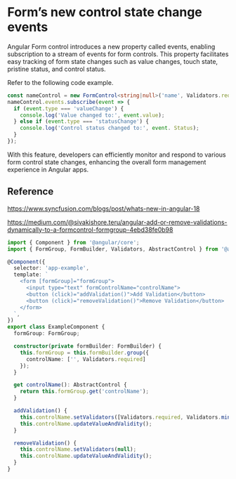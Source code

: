 # Form’s new control state change events
Angular Form control introduces a new property called events, enabling subscription to a stream of events for form controls. This property facilitates easy tracking of form state changes such as value changes, touch state, pristine status, and control status.

Refer to the following code example.

```ts
const nameControl = new FormControl<string|null>('name', Validators.required);
nameControl.events.subscribe(event => {
  if (event.type === 'valueChange') {
    console.log('Value changed to:', event.value);
  } else if (event.type === 'statusChange') {
    console.log('Control status changed to:', event. Status);
  }
});
```

With this feature, developers can efficiently monitor and respond to various form control state changes, enhancing the overall form management experience in Angular apps.

## Reference 

<https://www.syncfusion.com/blogs/post/whats-new-in-angular-18>

<https://medium.com/@sivakishore.teru/angular-add-or-remove-validations-dynamically-to-a-formcontrol-formgroup-4ebd38fe0b98>


```ts
import { Component } from '@angular/core';
import { FormGroup, FormBuilder, Validators, AbstractControl } from '@angular/forms';

@Component({
  selector: 'app-example',
  template: `
    <form [formGroup]="formGroup">
      <input type="text" formControlName="controlName">
      <button (click)="addValidation()">Add Validation</button>
      <button (click)="removeValidation()">Remove Validation</button>
    </form>
  `,
})
export class ExampleComponent {
  formGroup: FormGroup;

  constructor(private formBuilder: FormBuilder) {
    this.formGroup = this.formBuilder.group({
      controlName: ['', Validators.required]
    });
  }

  get controlName(): AbstractControl {
    return this.formGroup.get('controlName');
  }

  addValidation() {
    this.controlName.setValidators([Validators.required, Validators.minLength(5)]);
    this.controlName.updateValueAndValidity();
  }

  removeValidation() {
    this.controlName.setValidators(null);
    this.controlName.updateValueAndValidity();
  }
}
```
